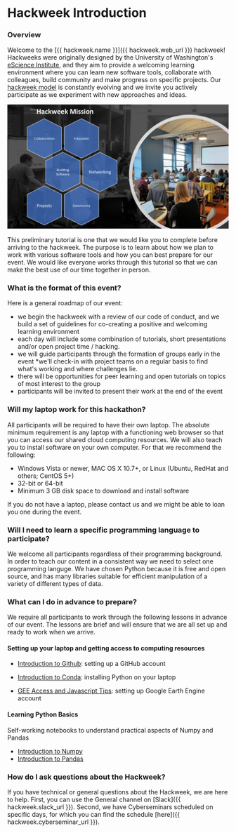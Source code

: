 # Hackweek Introduction

### Overview

Welcome to the [{{ hackweek.name }}]({{ hackweek.web_url }}) hackweek! Hackweeks were originally designed by the University of Washington's [eScience Institute](https://escience.washington.edu/), and they aim to provide a welcoming learning environment where you can learn new software tools, collaborate with colleagues, build community and make progress on specific projects. Our [hackweek model](https://arxiv.org/abs/1711.00028) is constantly evolving and we invite you actively participate as we experiment with new approaches and ideas.

![hackweek-mission](img/hackweek-mission.png)

This preliminary tutorial is one that we would like you to complete before arriving to the hackweek. The purpose is to learn about how we plan to work with various software tools and how you can best prepare for our event. We would like everyone works through this tutorial so that we can make the best use of our time together in person. 

### What is the format of this event?

Here is a general roadmap of our event:

* we begin the hackweek with a review of our code of conduct, and we build a set of guidelines for co-creating a positive and welcoming learning environment
* each day will include some combination of tutorials, short presentations and/or open project time / hacking.
* we will guide participants through the formation of groups early in the event
*we'll check-in with project teams on a regular basis to find what's working and where challenges lie.
* there will be opportunities for peer learning and open tutorials on topics of most interest to the group
* participants will be invited to present their work at the end of the event

### Will my laptop work for this hackathon?

All participants will be required to have their own laptop. The absolute minimum requirement is any laptop with a functioning web browser so that you can access our shared cloud computing resources. We will also teach you to install software on your own computer. For that we recommend the following:

- Windows Vista or newer, MAC OS X 10.7+, or Linux (Ubuntu, RedHat and others; CentOS 5+)
- 32-bit or 64-bit
- Minimum 3 GB disk space to download and install software

If you do not have a laptop, please contact us and we might be able to loan you one during the event.

### Will I need to learn a specific programming language to participate?

We welcome all participants regardless of their programming background. In order to teach our content in a consistent way we need to select one programming languge. We have chosen Python because it is free and open source, and has many libraries suitable for efficient manipulation of a variety of different types of data. 

### What can I do in advance to prepare?

We require all participants to work through the following lessons in advance of our event. The lessons are brief and will ensure that we are all set up and ready to work when we arrive.

#### Setting up your laptop and getting access to computing resources

* [Introduction to Github](github.md): setting up a GitHub account
<!--* [Lesson 2](jupyterhub.md): connecting to our shared cloud computing environment-->
* [Introduction to Conda](conda.md): installing Python on your laptop
<!--* [Lesson 4](earthdata.md): getting a NASA Earthdata login-->
* [GEE Access and Javascript Tips](gee_javascript.md): setting up Google Earth Engine account

#### Learning Python Basics

Self-working notebooks to understand practical aspects of Numpy and Pandas

* [Introduction to Numpy](numpy.md)
* [Introduction to Pandas](pandas.md)

### How do I ask questions about the Hackweek?
If you have technical or general questions about the Hackweek, we are here to help. First, you can use the General channel on [Slack]({{ hackweek.slack_url }}). Second, we have Cyberseminars scheduled on specific days, for which you can find the schedule [here]({{ hackweek.cyberseminar_url }}).
